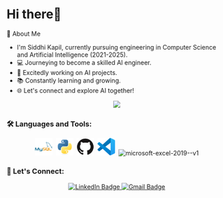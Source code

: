 # Hi there👋

🌟 About Me
- I'm Siddhi Kapil, currently pursuing engineering in Computer Science and Artificial Intelligence (2021-2025).
- 💻 Journeying to become a skilled AI engineer.
- 🚀 Excitedly working on AI projects.
- 📚 Constantly learning and growing.
- 🌐 Let's connect and explore AI together!

<div align="center">
  <img src="https://media.giphy.com/media/ZVik7pBtu9dNS/giphy.gif" width="400"/>
</div>

### 🛠️ Languages and Tools:

<div align="center">
  <img src="https://github.com/devicons/devicon/blob/master/icons/mysql/mysql-original-wordmark.svg" title="MySQL" alt="MySQL" width="40" height="40"/>&nbsp;
  <img src="https://github.com/devicons/devicon/blob/master/icons/python/python-original.svg" title="Python" alt="Python" width="40" height="40"/>&nbsp;
  <img src="https://github.com/devicons/devicon/blob/master/icons/github/github-original.svg" title="GitHub" alt="GitHub" width="40" height="40"/>&nbsp;
  <img src="https://github.com/devicons/devicon/blob/master/icons/vscode/vscode-original.svg" title="VS Code" alt="VS Code" width="40" height="40"/>&nbsp;
  <img width="48" height="48" src="https://img.icons8.com/color/48/microsoft-excel-2019--v1.png" alt="microsoft-excel-2019--v1"/>
</div>

### 🌈 Let's Connect:

<div align="center">
  <a href="https://www.linkedin.com/in/siddhikapil/">
    <img src="https://img.shields.io/badge/LinkedIn-blue?style=for-the-badge&logo=linkedin&logoColor=white" alt="LinkedIn Badge"/>
  </a>
  <a href="https://mail.google.com/mail/u/kapilsiddhi02@gmail.com/#compose">
    <img src="https://img.shields.io/badge/Gmail-red?style=for-the-badge&logo=gmail&logoColor=white" alt="Gmail Badge"/>
  </a>
</div>


